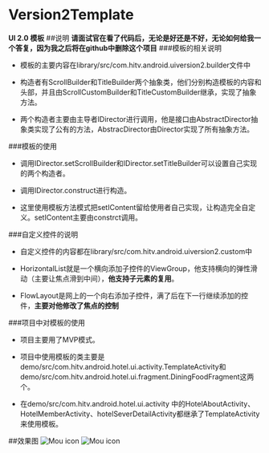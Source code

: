 # Version2Template
**UI 2.0 模板**
##说明
**请面试官在看了代码后，无论是好还是不好，无论如何给我一个答复，因为我之后将在github中删除这个项目**
###模板的相关说明
- 模板的主要内容在library/src/com.hitv.android.uiversion2.builder文件中

- 构造者有ScrollBuilder和TitleBuilder两个抽象类，他们分别构造模板的内容和头部，并且由ScrollCustomBuilder和TitleCustomBuilder继承，实现了抽象方法。

- 两个构造者主要由主导者IDirector进行调用，他是接口由AbstractDirector抽象类实现了公有的方法，AbstracDirector由Director实现了所有抽象方法。

###模板的使用
- 调用IDirector.setScrollBuilder和IDirector.setTitleBuilder可以设置自己实现的两个构造者。

- 调用IDirector.construct进行构造。

- 这里使用模板方法模式把setIContent留给使用者自己实现，让构造完全自定义。setIContent主要由constrct调用。

###自定义控件的说明
- 自定义控件的内容都在library/src/com.hitv.android.uiversion2.custom中

- HorizontalList就是一个横向添加子控件的ViewGroup，他支持横向的弹性滑动（主要让焦点滑到中间），**他支持子元素的复用**。

- FlowLayout是网上的一个向右添加子控件，满了后在下一行继续添加的控件，**主要对他修改了焦点的控制**

###项目中对模板的使用
- 项目主要用了MVP模式。

- 项目中使用模板的类主要是demo/src/com.hitv.android.hotel.ui.activity.TemplateActivity和demo/src/com.hitv.android.hotel.ui.fragment.DiningFoodFragment这两个。

- 在demo/src/com.hitv.android.hotel.ui.activity 中的HotelAboutActivity、HotelMemberActivity、hotelSeverDetailActivity都继承了TemplateActivity来使用模板。

##效果图
![Mou icon](https://github.com/yuyinghao/Version2Template/blob/master/show1.jpg) ![Mou icon](https://github.com/yuyinghao/Version2Template/blob/master/show2.jpg)
